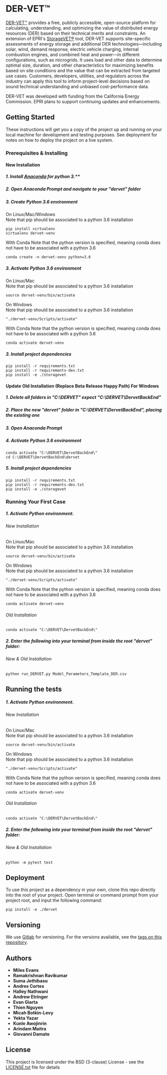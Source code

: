 # DER-VET™

[DER-VET™](https://der-vet.com) provides a free, publicly accessible, open-source platform for calculating, understanding, and optimizing the value 
of distributed 
energy resources (DER) based on their technical merits and constraints. An extension of EPRI's [StorageVET®](./storagevet) tool, DER-VET supports 
site-specific assessments of energy storage and additional DER technologies—including solar, wind, demand response, electric vehicle charging, 
internal combustion engines, and combined heat and power—in different configurations, such as microgrids. It uses load and other data to determine 
optimal size, duration, and other characteristics for maximizing benefits based on site conditions and the value that can be extracted from targeted 
use cases. Customers, developers, utilities, and regulators across the industry can apply this tool to inform project-level decisions based on sound 
technical understanding and unbiased cost-performance data.

DER-VET was developed with funding from the California Energy Commission. EPRI plans to support continuing updates and enhancements.

## Getting Started

These instructions will get you a copy of the project up and running on your local machine for development and testing purposes. See deployment for 
notes on how to deploy the project on a live system.

### Prerequisites & Installing

#### New Installation
##### 1. Install [Anaconda](https://www.anaconda.com/download/) for python 3.**

##### 2. Open Anaconda Prompt and navigate to your "dervet" folder

##### 3. Create Python 3.6 environment

On Linux/Mac/Windows  
Note that pip should be associated to a python 3.6 installation  
```
pip install virtualenv
virtualenv dervet-venv
```
With Conda
Note that the python version is specified, meaning conda does not have to be associated with a python 3.6
```
conda create -n dervet-venv python=3.6
```

##### 3. Activate Python 3.6 environment

On Linux/Mac   
Note that pip should be associated to a python 3.6 installation  
```
source dervet-venv/bin/activate
```
On Windows  
Note that pip should be associated to a python 3.6 installation    
```
"./dervet-venv/Scripts/activate"
```
With Conda
Note that the python version is specified, meaning conda does not have to be associated with a python 3.6
```
conda activate dervet-venv
```

##### 3. Install project dependencies
 
```
pip install -r requirements.txt
pip install -r requirements-dev.txt
pip install -e ./storagevet
```

#### Update Old Installation (Replace Beta Release Happy Path) For Windows

##### 1. Delete all folders in "C:\DERVET" expect "C:\DERVET\DervetBackEnd"

##### 2. Place the new "dervet" folder in "C:\DERVET\DervetBackEnd", placing the existing one

##### 3. Open Anaconda Prompt

##### 4. Activate Python 3.6 environment

```
conda activate "C:\DERVET\DervetBackEnd\"
cd C:\DERVET\DervetBackEnd\dervet
```

##### 5. Install project dependencies
 
```
pip install -r requirements.txt
pip install -r requirements-dev.txt
pip install -e ./storagevet
```

### Running Your First Case

##### 1. Activate Python environment. 
###### New Installation

On Linux/Mac   
Note that pip should be associated to a python 3.6 installation  
```
source dervet-venv/bin/activate
```
On Windows  
Note that pip should be associated to a python 3.6 installation    
```
"./dervet-venv/Scripts/activate"
```
With Conda
Note that the python version is specified, meaning conda does not have to be associated with a python 3.6
```
conda activate dervet-venv
```
###### Old Installation
```
conda activate "C:\DERVET\DervetBackEnd\"
```

##### 2. Enter the following into your terminal from inside the root "dervet" folder:
###### New & Old Installation

```
python run_DERVET.py Model_Parameters_Template_DER.csv
```

## Running the tests

##### 1. Activate Python environment. 
###### New Installation

On Linux/Mac   
Note that pip should be associated to a python 3.6 installation  
```
source dervet-venv/bin/activate
```
On Windows  
Note that pip should be associated to a python 3.6 installation    
```
"./dervet-venv/Scripts/activate"
```
With Conda
Note that the python version is specified, meaning conda does not have to be associated with a python 3.6
```
conda activate dervet-venv
```
###### Old Installation
```
conda activate "C:\DERVET\DervetBackEnd\"
```

##### 2. Enter the following into your terminal from inside the root "dervet" folder:
###### New & Old Installation
```
python -m pytest test
```

## Deployment

To use this project as a dependency in your own, clone this repo directly into the root of your project.
Open terminal or command prompt from your project root, and input the following command:
```
pip install -e ./dervet
```

## Versioning

We use [Gitlab](https://gitlab.epri.com/storagevet/dervet) for versioning. For the versions available, 
see the [tags on this repository](https://gitlab.epri.com/storagetvet/dervet/tags). 

## Authors

* **Miles Evans**
* **Ramakrishnan Ravikumar**
* **Suma Jothibasu**
* **Andres Cortes**
* **Halley Nathwani**
* **Andrew Etringer**
* **Evan Giarta**
* **Thien Nguyen**
* **Micah Botkin-Levy**
* **Yekta Yazar**
* **Kunle Awojinrin**
* **Arindam Maitra**
* **Giovanni Damato**


## License

This project is licensed under the BSD (3-clause) License - see the [LICENSE.txt](./LICENSE.txt) file for details

